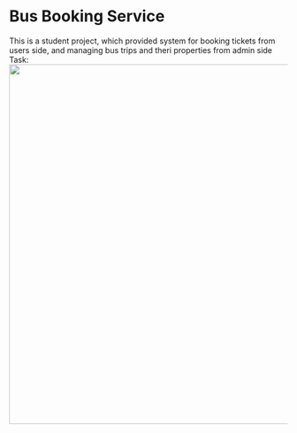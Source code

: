 # Bus Booking Service
This is a student project, which provided system for booking tickets from users side, and managing bus trips and theri properties from admin side
Task:
<img width = "650" src="https://user-images.githubusercontent.com/102827476/217517725-af592938-b7c7-409c-a903-ad5c8ed4ff31.png">

